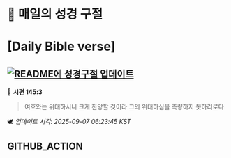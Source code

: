 # 🙏 매일의 성경 구절
# [Daily Bible verse]
## [![README에 성경구절 업데이트](https://github.com/DONGSUKA/first_test/actions/workflows/update-readme-bible.yml/badge.svg)](https://github.com/DONGSUKA/first_test/actions/workflows/update-readme-bible.yml)
<!-- START_BIBLE_VERSE -->
📖 **시편 145:3**
> 여호와는 위대하시니 크게 찬양할 것이라 그의 위대하심을 측량하지 못하리로다

🕊️ _업데이트 시각: 2025-09-07 06:23:45 KST_
  <!-- END_BIBLE_VERSE -->
## GITHUB_ACTION
